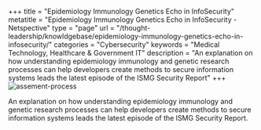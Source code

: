 +++
title = "Epidemiology Immunology Genetics Echo in InfoSecurity"
metatitle = "Epidemiology Immunology Genetics Echo in InfoSecurity - Netspective"
type = "page"
url = "/thought-leadership/knowldgebase/epidemiology-immunology-genetics-echo-in-infosecurity/"
categories = "Cybersecurity"
keywords = "Medical Technology, Healthcare & Government IT"
description = "An explanation on how understanding epidemiology immunology and genetic research processes can help developers create methods to secure information systems leads the latest episode of the ISMG Security Report"
+++
 ![assement-process](/blog/Epidemiolo_1487074642-300x181.jpg#center) 

 An explanation on how understanding epidemiology immunology and genetic research processes can help developers create methods to secure information systems leads the latest episode of the ISMG Security Report.